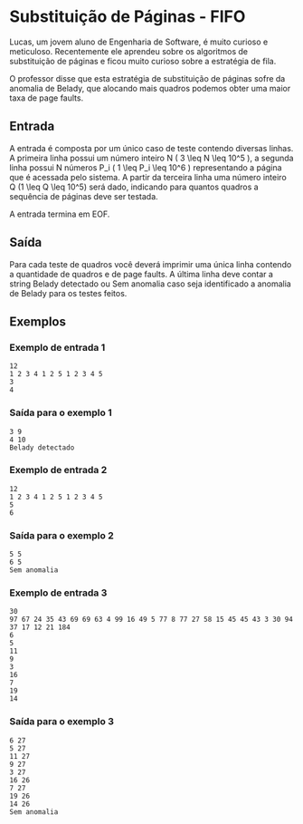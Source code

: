 # Substituição de Páginas - FIFO

Lucas, um jovem aluno de Engenharia de Software, é muito curioso e meticuloso. Recentemente ele aprendeu sobre os algoritmos de substituição de páginas e ficou muito curioso sobre a estratégia de fila.

O professor disse que esta estratégia de substituição de páginas sofre da anomalia de Belady, que alocando mais quadros podemos obter uma maior taxa de page faults.

## Entrada

A entrada é composta por um único caso de teste contendo diversas linhas. A primeira linha possui um número inteiro N ( 3 \leq N \leq 10^5 ), a segunda linha possui N números P_i ( 1 \leq P_i \leq 10^6 ) representando a página que é acessada pelo sistema. A partir da terceira linha uma número inteiro Q (1 \leq Q \leq 10^5) será dado, indicando para quantos quadros a sequência de páginas deve ser testada.

A entrada termina em EOF.

## Saída

Para cada teste de quadros você deverá imprimir uma única linha contendo a quantidade de quadros e de page faults. A última linha deve contar a string Belady detectado ou Sem anomalia caso seja identificado a anomalia de Belady para os testes feitos.

## Exemplos
### Exemplo de entrada 1

    12
    1 2 3 4 1 2 5 1 2 3 4 5
    3
    4

### Saída para o exemplo 1

    3 9
    4 10
    Belady detectado

### Exemplo de entrada 2

    12
    1 2 3 4 1 2 5 1 2 3 4 5
    5
    6

### Saída para o exemplo 2

    5 5
    6 5
    Sem anomalia

### Exemplo de entrada 3

    30
    97 67 24 35 43 69 69 63 4 99 16 49 5 77 8 77 27 58 15 45 45 43 3 30 94 37 17 12 21 184
    6
    5
    11
    9
    3
    16
    7
    19
    14

### Saída para o exemplo 3

    6 27
    5 27
    11 27
    9 27
    3 27
    16 26
    7 27
    19 26
    14 26
    Sem anomalia